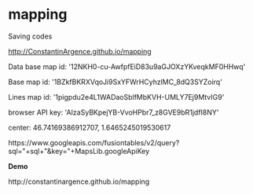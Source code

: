 # mapping
Saving codes

http://ConstantinArgence.github.io/mapping

<p> Data base map id: '12NKH0-cu-AwfpfEiD83u9aGJOXzYKveqkMF0HHwq'
<p> Base map id: '1BZkfBKRXVqoJi9SxYFWrHCyhzlMC_8dQ3SYZoirq'

<p> Lines map id: '1pigpdu2e4L1WADaoSblfMbKVH-UMLY7Ej9MtvIG9'
<p> browser API key: 'AIzaSyBKpejYB-VvoHPbr7_z8GVE9bR1jdfI8NY'
<p> center: 46.74169386912707, 1.6465245019530617
<p>     <!-- request Maps API + API key-->
        <script type="text/javascript" src="https://maps.googleapis.com/maps/api/js?key=AIzaSyBKpejYB-VvoHPbr7_z8GVE9bR1jdfI8NY&libraries=geometry,places&v=3.17"></script>
<p> https://www.googleapis.com/fusiontables/v2/query?sql="+sql+"&key="+MapsLib.googleApiKey



</br>

<b> Demo </b>
<p> http://constantinargence.github.io/mapping
</p>
